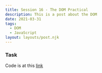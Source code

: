 ```yaml
---
title: Session 16 - The DOM Practical
description: This is a post about the DOM
date: 2021-03-31
tags:
  - DOM
  - JavaScript
layout: layouts/post.njk
---
```


### Task 

Code is at this [link](https://github.com/jeenny/DOM-session16)

